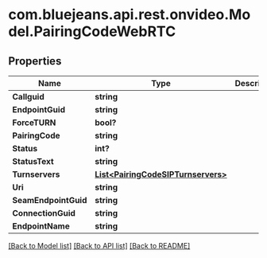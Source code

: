 # com.bluejeans.api.rest.onvideo.Model.PairingCodeWebRTC
## Properties

Name | Type | Description | Notes
------------ | ------------- | ------------- | -------------
**Callguid** | **string** |  | [optional] 
**EndpointGuid** | **string** |  | [optional] 
**ForceTURN** | **bool?** |  | [optional] 
**PairingCode** | **string** |  | [optional] 
**Status** | **int?** |  | [optional] 
**StatusText** | **string** |  | [optional] 
**Turnservers** | [**List&lt;PairingCodeSIPTurnservers&gt;**](PairingCodeSIPTurnservers.md) |  | [optional] 
**Uri** | **string** |  | [optional] 
**SeamEndpointGuid** | **string** |  | [optional] 
**ConnectionGuid** | **string** |  | [optional] 
**EndpointName** | **string** |  | [optional] 

[[Back to Model list]](../README.md#documentation-for-models) [[Back to API list]](../README.md#documentation-for-api-endpoints) [[Back to README]](../README.md)

